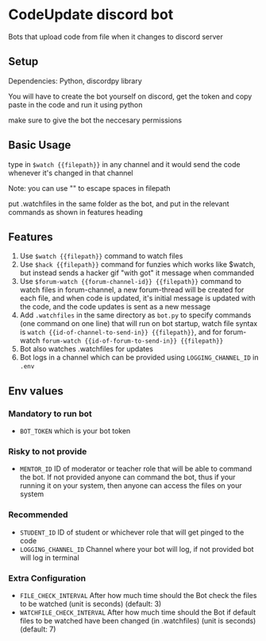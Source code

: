 # CodeUpdate discord bot

Bots that upload code from file when it changes to discord server


## Setup

Dependencies: Python, discordpy library

You will have to create the bot yourself on discord, get the token and copy paste in the code and run it using python

make sure to give the bot the neccesary permissions

## Basic Usage

type in `$watch {{filepath}}` in any channel and it would send the code whenever it's changed in that channel

Note: you can use "\" to escape spaces in filepath

put .watchfiles in the same folder as the bot, and put in the relevant commands as shown in features heading

## Features

1. Use `$watch {{filepath}}` command to watch files
2. Use `$hack {{filepath}}` command for funzies which works like $watch, but instead sends a hacker gif "with got" it message when commanded
3. Use `$forum-watch {{forum-channel-id}} {{filepath}}` command to watch files in forum-channel, a new forum-thread will be created for each file, and when code is updated, it's initial message is updated with the code, and the code updates is sent as a new message
4. Add `.watchfiles` in the same directory as `bot.py` to specify commands (one command on one line) that will run on bot startup, watch file syntax is `watch {{id-of-channel-to-send-in}} {{filepath}}`, and for forum-watch `forum-watch {{id-of-forum-to-send-in}} {{filepath}}`
5. Bot also watches .watchfiles for updates
6. Bot logs in a channel which can be provided using `LOGGING_CHANNEL_ID` in `.env`

## Env values

### Mandatory to run bot

- `BOT_TOKEN` which is your bot token 

### Risky to not provide

- `MENTOR_ID` ID of moderator or teacher role that will be able to command the bot. If not provided anyone can command the bot, thus if your running it on your system, then anyone can access the files on your system

### Recommended

- `STUDENT_ID` ID of student or whichever role that will get pinged to the code
- `LOGGING_CHANNEL_ID` Channel where your bot will log, if not provided bot will log in terminal

### Extra Configuration

- `FILE_CHECK_INTERVAL` After how much time should the Bot check the files to be watched (unit is seconds) (default: 3)
- `WATCHFILE_CHECK_INTERVAL` After how much time should the Bot if default files to be watched have been changed (in .watchfiles) (unit is seconds) (default: 7)

